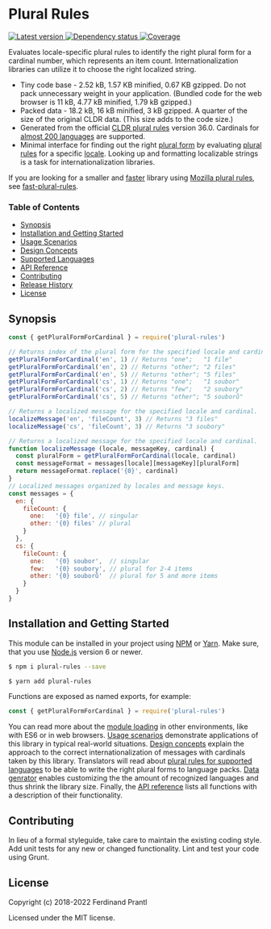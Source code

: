 # Plural Rules

[![Latest version](https://img.shields.io/npm/v/plural-rules)
 ![Dependency status](https://img.shields.io/librariesio/release/npm/plural-rules)
](https://www.npmjs.com/package/plural-rules)
[![Coverage](https://codecov.io/gh/prantlf/plural-rules/branch/master/graph/badge.svg)](https://codecov.io/gh/prantlf/plural-rules)

Evaluates locale-specific plural rules to identify the right plural form for a cardinal number, which represents an item count. Internationalization libraries can utilize it to choose the right localized string.

* Tiny code base - 2.52 kB, 1.57 KB minified, 0.67 KB gzipped. Do not pack unnecessary weight in your application. (Bundled code for the web browser is 11 kB, 4.77 kB minified, 1.79 kB gzipped.)
* Packed data - 18.2 kB, 16 kB minified, 3 kB gzipped. A quarter of the size of the original CLDR data. (This size adds to the code size.)
* Generated from the official [CLDR plural rules] version 36.0. Cardinals for [almost 200 languages](./docs/languages.md#supported-languages) are supported.
* Minimal interface for finding out the right [plural form](./docs/design.md#plural-forms) by evaluating [plural rules](./docs/design.md#plural-rules) for a specific [locale](./docs/design.md#locales). Looking up and formatting localizable strings is a task for internationalization libraries.

If you are looking for a smaller and [faster](https://github.com/prantlf/fast-plural-rules/blob/master/docs/speed.md#plural-form-lookup-speed) library using [Mozilla plural rules], see [fast-plural-rules].

### Table of Contents

- [Synopsis](#synopsis)
- [Installation and Getting Started](#installation-and-getting-started)
- [Usage Scenarios](./docs/usage.md#usage-scenarios)
- [Design Concepts](./docs/design.md#design-concepts)
- [Supported Languages](./docs/languages.md#supported-languages)
- [API Reference](./docs/API.md#api-reference)
- [Contributing](#contributing)
- [Release History](#release-history)
- [License](#license)

## Synopsis

```js
const { getPluralFormForCardinal } = require('plural-rules')

// Returns index of the plural form for the specified locale and cardinal.
getPluralFormForCardinal('en', 1) // Returns "one";   "1 file"
getPluralFormForCardinal('en', 2) // Returns "other"; "2 files"
getPluralFormForCardinal('en', 5) // Returns "other"; "5 files"
getPluralFormForCardinal('cs', 1) // Returns "one";   "1 soubor"
getPluralFormForCardinal('cs', 2) // Returns "few";   "2 soubory"
getPluralFormForCardinal('cs', 5) // Returns "other"; "5 souborů"

// Returns a localized message for the specified locale and cardinal.
localizeMessage('en', 'fileCount', 3) // Returns "3 files"
localizeMessage('cs', 'fileCount', 3) // Returns "3 soubory"

// Returns a localized message for the specified locale and cardinal.
function localizeMessage (locale, messageKey, cardinal) {
  const pluralForm = getPluralFormForCardinal(locale, cardinal)
  const messageFormat = messages[locale][messageKey][pluralForm]
  return messageFormat.replace('{0}', cardinal)
}
// Localized messages organized by locales and message keys.
const messages = {
  en: {
    fileCount: {
      one:   '{0} file', // singular
      other: '{0} files' // plural
    }
  },
  cs: {
    fileCount: {
      one:   '{0} soubor',  // singular
      few:   '{0} soubory', // plural for 2-4 items
      other: '{0} souborů'  // plural for 5 and more items
    }
  }
}
```

## Installation and Getting Started

This module can be installed in your project using [NPM] or [Yarn]. Make sure, that you use [Node.js] version 6 or newer.

```sh
$ npm i plural-rules --save
```

```sh
$ yarn add plural-rules
```

Functions are exposed as named exports, for example:

```js
const { getPluralFormForCardinal } = require('plural-rules')
```

You can read more about the [module loading](./docs/API.md#loading) in other environments, like with ES6 or in web browsers. [Usage scenarios](./docs/usage.md#usage-scenarios) demonstrate applications of this library in typical real-world situations. [Design concepts](./docs/design.md#design-concepts) explain the approach to the correct internationalization of messages with cardinals taken by this library. Translators will read about [plural rules for supported languages](./docs/languages.md#supported-languages) to be able to write the right plural forms to language packs. [Data genrator](#./API.md#data-generator) enables customizing the the amount of recognized languages and thus shrink the library size. Finally, the [API reference](./docs/API.md#api-reference) lists all functions with a description of their functionality.

## Contributing

In lieu of a formal styleguide, take care to maintain the existing coding style.  Add unit tests for any new or changed functionality. Lint and test your code using Grunt.

## License

Copyright (c) 2018-2022 Ferdinand Prantl

Licensed under the MIT license.

[Node.js]: http://nodejs.org/
[NPM]: https://www.npmjs.com/
[Yarn]: https://yarnpkg.com/
[CLDR plural rules]: http://cldr.unicode.org/index/cldr-spec/plural-rules
[Mozilla plural rules]: https://developer.mozilla.org/en-US/docs/Mozilla/Localization/Localization_and_Plurals#List_of_Plural_Rules
[fast-plural-rules]: https://github.com/prantlf/fast-plural-rules
